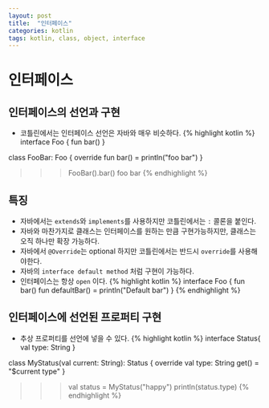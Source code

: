 ```yaml
---
layout: post
title:  "인터페이스"
categories: kotlin
tags: kotlin, class, object, interface
---
```


# 인터페이스
## 인터페이스의 선언과 구현
 - 코틀린에서는 인터페이스 선언은 자바와 매우 비슷하다.
{% highlight kotlin %}
interface Foo { 
  fun bar()
}

class FooBar: Foo {
  override fun bar() = println("foo bar")
}

>>> FooBar().bar()
foo bar
{% endhighlight %}

## 특징
 - 자바에서는 `extends`와 `implements`를 사용하지만 코틀린에서는 `:` 콜론을 붙인다.
 - 자바와 마찬가지로 클래스는 인터페이스를 원하는 만큼 구현가능하지만, 클래스는 오직 하나만 확장 가능하다.
 - 자바에서 `@Override`는 optional 하지만 코틀린에서는 반드시 `override`를 사용해야한다.
 - 자바의 `interface default method` 처럼 구현이 가능하다. 
 - 인터페이스는 항상 `open` 이다.
{% highlight kotlin %}
interface Foo {
  fun bar()
  fun defaultBar() = println("Default bar")
}
{% endhighlight %}

## 인터페이스에 선언된 프로퍼티 구현
 - 추상 프로퍼티를 선언에 넣을 수 있다.
{% highlight kotlin %}
interface Status{
  val type: String
}

class MyStatus(val current: String): Status {
  override val type: String
    get() = "$current type"
}

>>> val status = MyStatus("happy")
>>> println(status.type)
{% endhighlight %}